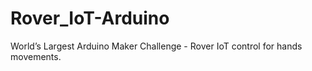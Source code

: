 # Rover_IoT-Arduino
World’s Largest Arduino Maker Challenge - Rover IoT control for hands movements.
